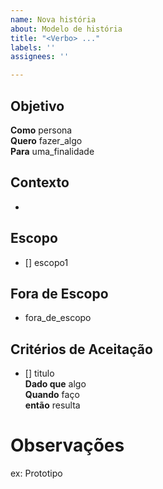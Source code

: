 ```yaml
---
name: Nova história
about: Modelo de história
title: "<Verbo> ..."
labels: ''
assignees: ''

---
```


## **Objetivo**

**Como** persona  
**Quero** fazer_algo  
**Para** uma_finalidade

## **Contexto**

-

## **Escopo**

- [] escopo1

## **Fora de Escopo**

- fora_de_escopo

## **Critérios de Aceitação**

- [] titulo  
**Dado que** algo  
**Quando** faço  
**então** resulta


# Observações

ex: Prototipo
